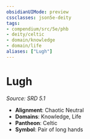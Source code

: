 ```yaml
---
obsidianUIMode: preview
cssclasses: json5e-deity
tags:
- compendium/src/5e/phb
- deity/celtic
- domain/knowledge
- domain/life
aliases: ["Lugh"]
---
```

# Lugh
*Source: SRD 5.1* 

- **Alignment**: Chaotic Neutral
- **Domains**: Knowledge, Life
- **Pantheon**: Celtic
- **Symbol**: Pair of long hands